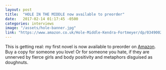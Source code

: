 ```yaml
---
layout: post
title:  "HOLE IN THE MIDDLE now available to preorder"
date:   2017-02-14 01:17:45 -0500
categories: interviews
image: "/assets/hole-banner.jpg"
link: "https://www.amazon.co.uk/Hole-Middle-Kendra-Fortmeyer/dp/0349002754/"
---
```

This is getting real: my first novel is now available to preorder on [Amazon]({{page.link}}). Buy a copy for someone you love! Or for someone you hate, if they are unnerved by fierce girls and body positivity and metaphors disguised as doughnuts.


